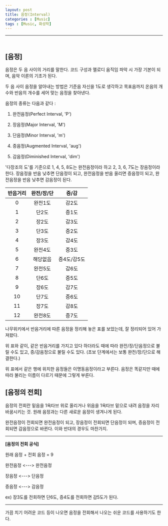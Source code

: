 ```yaml
---
layout: post
title: 음정(Interval)
categories : [Music]
tags : [Music, 화성학]
---
```


---

<span style = "line-height:50%"><br></span>

## [음정]

음정은 두 음 사이의 거리를 말한다. 코드 구성과 멜로디 움직임 파악 시 가장 기본이 되며, 음악 이론의 기초가 된다.

두 음 사이 음정을 알아내는 방법은 기준음 자신을  1도로 생각하고 목표음까지 온음의 개수와 반음의 개수를 세어 맞는 음정을 찾아낸다.

음정의 종류는 다음과 같다 :

1) 완전음정(Perfect Interval, 'P')

2) 장음정(Major Interval, 'M')

3) 단음정(Minor Interval, 'm')

4) 증음정(Augmented Interval, 'aug')

5) 감음정(Diminished Interval, 'dim')

'다장조의 도'를 기준으로 1, 4, 5, 8도는 완전음정이라 하고 2, 3, 6, 7도는 장음정이라 한다. 장음정을 반음 낮추면 단음정이 되고, 완전음정을 반음 올리면 증음정이 되고, 완전음정을 반음 낮추면 감음정이 된다.

| 반음거리 | 완전/장/단 |    증/감    |
| :------: | :--------: | :---------: |
|    0     |  완전1도   |    감2도    |
|    1     |   단2도    |    증1도    |
|    2     |   장2도    |    감3도    |
|    3     |   단3도    |    증2도    |
|    4     |   장3도    |    감4도    |
|    5     |  완전4도   |    증3도    |
|    6     |  해당없음  | 증4도/감5도 |
|    7     |  완전5도   |    감6도    |
|    8     |   단6도    |    증5도    |
|    9     |   장6도    |    감7도    |
|    10    |   단7도    |    증6도    |
|    11    |   장7도    |    감8도    |
|    12    |  완전8도   |    증7도    |

나무위키에서 반음거리에 따른 음정을 정리해 놓은 표를 보았는데, 잘 정리되어 있어 가져왔다. 

위 표와 같이, 같은 반음거리를 가지고 있다 하더라도 때에 따라 완전/장/단음정으로 불릴 수도 있고, 증/감음정으로 불릴 수도 있다. (초보 단계에서는 보통 완전/장/단으로 해결한다.)

 위 표에서 같은 행에 위치한 음정들은 이명동음정이라고 부른다. 음정은 똑같지만 때에 따라 불리는 이름이 다르기 때문에 그렇게 부른다. 



## [음정의 전회]

음정의 전회란 밑음을 1옥타브 위로 올리거나 위음을 1옥타브 밑으로 내려 음정을 자리바꿈시키는 것. 원래 음정과는 다른 새로운 음정이 생겨나게 된다.

완전음정이 전회되면 완전음정이 되고, 장음정이 전회되면 단음정이 되며, 증음정이 전회되면 감음정으로 바뀐다. 이와 반대의 경우도 마찬가지.

---

<b>[음정의 전회 공식]</b>

원래 음정 + 전회 음정 = 9

완전음정 \<---> 완전음정

장음정 \<---> 단음정

증음정 \<---> 감음정

ex) 장3도를 전회하면 단6도, 증4도를 전회하면 감5도가 된다.

---

가끔 치기 어려운 코드 등이 나오면 음정을 전회해서 나오는 쉬운 코드를 사용하기도 한다.

